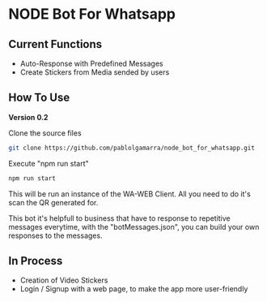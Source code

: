 # NODE Bot For Whatsapp

## Current Functions
- Auto-Response with Predefined Messages
- Create Stickers from Media sended by users

## How To Use

**Version 0.2**

Clone the source files


```bash
git clone https://github.com/pablolgamarra/node_bot_for_whatsapp.git    
```

Execute "npm run start"

```bash
npm run start
```

This will be run an instance of the WA-WEB Client. All you need to do it's scan the QR generated for.

This bot it's helpfull to business that have to response to repetitive messages everytime, with the "botMessages.json", you can build your own responses to the messages.

## In Process

- Creation of Video Stickers
- Login / Signup with a web page, to make the app more user-friendly